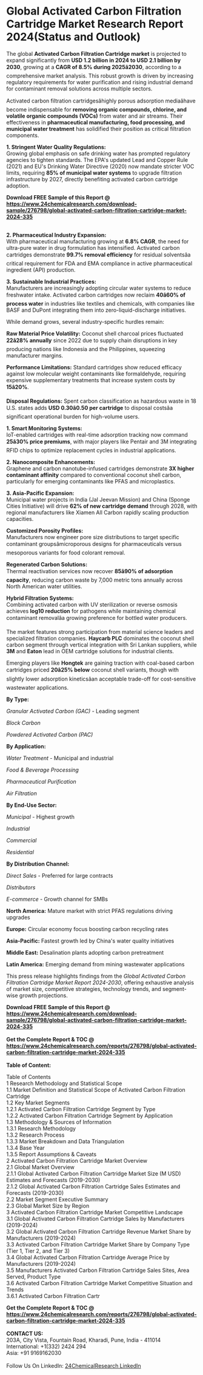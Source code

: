 <h1>Global Activated Carbon Filtration Cartridge Market Research Report 2024(Status and Outlook)</h1><p>The global <strong>Activated Carbon Filtration Cartridge market</strong> is projected to expand significantly from <strong>USD 1.2 billion in 2024 to USD 2.1 billion by 2030</strong>, growing at a <strong>CAGR of 8.5% during 2025â2030</strong>, according to a comprehensive market analysis. This robust growth is driven by increasing regulatory requirements for water purification and rising industrial demand for contaminant removal solutions across multiple sectors.</p><p>Activated carbon filtration cartridgesâhighly porous adsorption mediaâhave become indispensable for <strong>removing organic compounds, chlorine, and volatile organic compounds (VOCs)</strong> from water and air streams. Their effectiveness in <strong>pharmaceutical manufacturing, food processing, and municipal water treatment</strong> has solidified their position as critical filtration components.</p><p><strong>1. Stringent Water Quality Regulations:</strong><br>
Growing global emphasis on safe drinking water has prompted regulatory agencies to tighten standards. The EPA's updated Lead and Copper Rule (2021) and EU's Drinking Water Directive (2020) now mandate stricter VOC limits, requiring <strong>85% of municipal water systems</strong> to upgrade filtration infrastructure by 2027, directly benefiting activated carbon cartridge adoption.</p><div><b>Download FREE Sample of this Report @ 
            <a href="https://www.24chemicalresearch.com/download-sample/276798/global-activated-carbon-filtration-cartridge-market-2024-335">
            https://www.24chemicalresearch.com/download-sample/276798/global-activated-carbon-filtration-cartridge-market-2024-335</a></b></div><br><p><strong>2. Pharmaceutical Industry Expansion:</strong><br>
With pharmaceutical manufacturing growing at <strong>6.8% CAGR</strong>, the need for ultra-pure water in drug formulation has intensified. Activated carbon cartridges demonstrate <strong>99.7% removal efficiency</strong> for residual solventsâa critical requirement for FDA and EMA compliance in active pharmaceutical ingredient (API) production.</p><p><strong>3. Sustainable Industrial Practices:</strong><br>
Manufacturers are increasingly adopting circular water systems to reduce freshwater intake. Activated carbon cartridges now reclaim <strong>40â60% of process water</strong> in industries like textiles and chemicals, with companies like BASF and DuPont integrating them into zero-liquid-discharge initiatives.</p><p>While demand grows, several industry-specific hurdles remain:</p><p><strong>Raw Material Price Volatility:</strong> Coconut shell charcoal prices fluctuated <strong>22â28% annually</strong> since 2022 due to supply chain disruptions in key producing nations like Indonesia and the Philippines, squeezing manufacturer margins.</p><p><strong>Performance Limitations:</strong> Standard cartridges show reduced efficacy against low molecular weight contaminants like formaldehyde, requiring expensive supplementary treatments that increase system costs by <strong>15â20%</strong>.</p><p><strong>Disposal Regulations:</strong> Spent carbon classification as hazardous waste in 18 U.S. states adds <strong>USD 0.30â0.50 per cartridge</strong> to disposal costsâa significant operational burden for high-volume users.</p><p><strong>1. Smart Monitoring Systems:</strong><br>
IoT-enabled cartridges with real-time adsorption tracking now command <strong>25â30% price premiums</strong>, with major players like Pentair and 3M integrating RFID chips to optimize replacement cycles in industrial applications.</p><p><strong>2. Nanocomposite Enhancements:</strong><br>
Graphene and carbon nanotube-infused cartridges demonstrate <strong>3X higher contaminant affinity</strong> compared to conventional coconut shell carbon, particularly for emerging contaminants like PFAS and microplastics.</p><p><strong>3. Asia-Pacific Expansion:</strong><br>
Municipal water projects in India (Jal Jeevan Mission) and China (Sponge Cities Initiative) will drive <strong>62% of new cartridge demand</strong> through 2028, with regional manufacturers like Xiamen All Carbon rapidly scaling production capacities.</p><p><strong>Customized Porosity Profiles:</strong><br>
	Manufacturers now engineer pore size distributions to target specific contaminant groupsâmicroporous designs for pharmaceuticals versus mesoporous variants for food colorant removal.</p><p><strong>Regenerated Carbon Solutions:</strong><br>
	Thermal reactivation services now recover <strong>85â90% of adsorption capacity</strong>, reducing carbon waste by 7,000 metric tons annually across North American water utilities.</p><p><strong>Hybrid Filtration Systems:</strong><br>
	Combining activated carbon with UV sterilization or reverse osmosis achieves <strong>log10 reduction</strong> for pathogens while maintaining chemical contaminant removalâa growing preference for bottled water producers.</p><p>The market features strong participation from material science leaders and specialized filtration companies. <strong>Haycarb PLC</strong> dominates the coconut shell carbon segment through vertical integration with Sri Lankan suppliers, while <strong>3M</strong> and <strong>Eaton</strong> lead in OEM cartridge solutions for industrial clients.</p><p>Emerging players like <strong>Hongtek</strong> are gaining traction with coal-based carbon cartridges priced <strong>20â25% below</strong> coconut shell variants, though with slightly lower adsorption kineticsâan acceptable trade-off for cost-sensitive wastewater applications.</p><p><strong>By Type:</strong></p><p><em>Granular Activated Carbon (GAC)</em> - Leading segment</p><p><em>Block Carbon</em></p><p><em>Powdered Activated Carbon (PAC)</em></p><p><strong>By Application:</strong></p><p><em>Water Treatment</em> - Municipal and industrial</p><p><em>Food &amp; Beverage Processing</em></p><p><em>Pharmaceutical Purification</em></p><p><em>Air Filtration</em></p><p><strong>By End-Use Sector:</strong></p><p><em>Municipal</em> - Highest growth</p><p><em>Industrial</em></p><p><em>Commercial</em></p><p><em>Residential</em></p><p><strong>By Distribution Channel:</strong></p><p><em>Direct Sales</em> - Preferred for large contracts</p><p><em>Distributors</em></p><p><em>E-commerce</em> - Growth channel for SMBs</p><p><strong>North America:</strong> Mature market with strict PFAS regulations driving upgrades</p><p><strong>Europe:</strong> Circular economy focus boosting carbon recycling rates</p><p><strong>Asia-Pacific:</strong> Fastest growth led by China's water quality initiatives</p><p><strong>Middle East:</strong> Desalination plants adopting carbon pretreatment</p><p><strong>Latin America:</strong> Emerging demand from mining wastewater applications</p><p>This press release highlights findings from the <em>Global Activated Carbon Filtration Cartridge Market Report 2024-2030</em>, offering exhaustive analysis of market size, competitive strategies, technology trends, and segment-wise growth projections.</p><div><b>Download FREE Sample of this Report @ 
            <a href="https://www.24chemicalresearch.com/download-sample/276798/global-activated-carbon-filtration-cartridge-market-2024-335">
            https://www.24chemicalresearch.com/download-sample/276798/global-activated-carbon-filtration-cartridge-market-2024-335</a></b></div><br><div><b>Get the Complete Report & TOC @ 
            <a href="https://www.24chemicalresearch.com/reports/276798/global-activated-carbon-filtration-cartridge-market-2024-335">
            https://www.24chemicalresearch.com/reports/276798/global-activated-carbon-filtration-cartridge-market-2024-335</a></b></div><br>
            <b>Table of Content:</b><p>Table of Contents<br />
1 Research Methodology and Statistical Scope<br />
1.1 Market Definition and Statistical Scope of Activated Carbon Filtration Cartridge<br />
1.2 Key Market Segments<br />
1.2.1 Activated Carbon Filtration Cartridge Segment by Type<br />
1.2.2 Activated Carbon Filtration Cartridge Segment by Application<br />
1.3 Methodology & Sources of Information<br />
1.3.1 Research Methodology<br />
1.3.2 Research Process<br />
1.3.3 Market Breakdown and Data Triangulation<br />
1.3.4 Base Year<br />
1.3.5 Report Assumptions & Caveats<br />
2 Activated Carbon Filtration Cartridge Market Overview<br />
2.1 Global Market Overview<br />
2.1.1 Global Activated Carbon Filtration Cartridge Market Size (M USD) Estimates and Forecasts (2019-2030)<br />
2.1.2 Global Activated Carbon Filtration Cartridge Sales Estimates and Forecasts (2019-2030)<br />
2.2 Market Segment Executive Summary<br />
2.3 Global Market Size by Region<br />
3 Activated Carbon Filtration Cartridge Market Competitive Landscape<br />
3.1 Global Activated Carbon Filtration Cartridge Sales by Manufacturers (2019-2024)<br />
3.2 Global Activated Carbon Filtration Cartridge Revenue Market Share by Manufacturers (2019-2024)<br />
3.3 Activated Carbon Filtration Cartridge Market Share by Company Type (Tier 1, Tier 2, and Tier 3)<br />
3.4 Global Activated Carbon Filtration Cartridge Average Price by Manufacturers (2019-2024)<br />
3.5 Manufacturers Activated Carbon Filtration Cartridge Sales Sites, Area Served, Product Type<br />
3.6 Activated Carbon Filtration Cartridge Market Competitive Situation and Trends<br />
3.6.1 Activated Carbon Filtration Cartr</p><div><b>Get the Complete Report & TOC @ 
            <a href="https://www.24chemicalresearch.com/reports/276798/global-activated-carbon-filtration-cartridge-market-2024-335">
            https://www.24chemicalresearch.com/reports/276798/global-activated-carbon-filtration-cartridge-market-2024-335</a></b></div><br><b>CONTACT US:</b><br>
            203A, City Vista, Fountain Road, Kharadi, Pune, India - 411014<br>
            International: +1(332) 2424 294<br>
            Asia: +91 9169162030 <br><br>
            Follow Us On LinkedIn: <a href="https://www.linkedin.com/company/24chemicalresearch/">24ChemicalResearch LinkedIn</a>